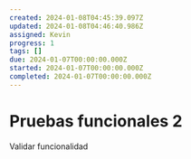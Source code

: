 ```yaml
---
created: 2024-01-08T04:45:39.097Z
updated: 2024-01-08T04:46:40.986Z
assigned: Kevin
progress: 1
tags: []
due: 2024-01-07T00:00:00.000Z
started: 2024-01-07T00:00:00.000Z
completed: 2024-01-07T00:00:00.000Z
---
```


# Pruebas funcionales 2

Validar funcionalidad
